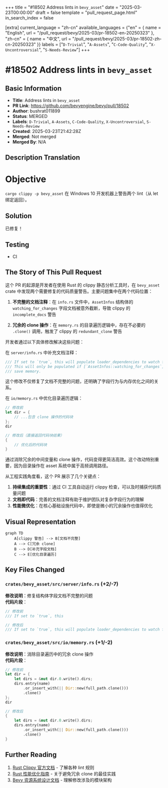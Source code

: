 +++
title = "#18502 Address lints in `bevy_asset`"
date = "2025-03-23T00:00:00"
draft = false
template = "pull_request_page.html"
in_search_index = false

[extra]
current_language = "zh-cn"
available_languages = {"en" = { name = "English", url = "/pull_request/bevy/2025-03/pr-18502-en-20250323" }, "zh-cn" = { name = "中文", url = "/pull_request/bevy/2025-03/pr-18502-zh-cn-20250323" }}
labels = ["`D-Trivial`", "`A-Assets`", "`C-Code-Quality`", "`X-Uncontroversial`", "`S-Needs-Review`"]
+++

# #18502 Address lints in `bevy_asset`

## Basic Information
- **Title**: Address lints in `bevy_asset`
- **PR Link**: https://github.com/bevyengine/bevy/pull/18502
- **Author**: bushrat011899
- **Status**: MERGED
- **Labels**: `D-Trivial`, `A-Assets`, `C-Code-Quality`, `X-Uncontroversial`, `S-Needs-Review`
- **Created**: 2025-03-23T21:42:28Z
- **Merged**: Not merged
- **Merged By**: N/A

## Description Translation
# Objective

`cargo clippy -p bevy_asset` 在 Windows 10 开发机器上警告两个 lint（从 let 绑定返回）。

## Solution

已修复！

## Testing

- CI

## The Story of This Pull Request

这个 PR 的起源是开发者在使用 Rust 的 clippy 静态分析工具时，在 `bevy_asset` crate 中发现两个需要修复的代码质量警告。主要问题集中在两个代码位置：

1. **不完整的文档注释**：在 `info.rs` 文件中，`AssetInfos` 结构体的 `watching_for_changes` 字段文档被意外截断，导致 clippy 的 `incomplete_docs` 警告

2. **冗余的 clone 操作**：在 `memory.rs` 的目录遍历逻辑中，存在不必要的 `.clone()` 调用，触发了 clippy 的 `redundant_clone` 警告

开发者通过以下具体修改解决这些问题：

在 `server/info.rs` 中补充文档注释：
```rust
/// If set to `true`, this will populate loader_dependencies to watch for changes.
/// This will only be populated if [`AssetInfos::watching_for_changes`] is set to `true` to
/// save memory.
```
这个修改不仅修复了文档不完整的问题，还明确了字段行为与内存优化之间的关系。

在 `io/memory.rs` 中优化目录遍历逻辑：
```rust
// 修改前
let dir = {
    // ...包含 clone 操作的代码块
};
dir

// 修改后（直接返回代码块结果）
{
    // 优化后的代码块
}
```
通过消除冗余的中间变量和 clone 操作，代码变得更简洁高效。这个改动特别重要，因为目录操作在 asset 系统中属于高频调用路径。

从工程实践角度看，这个 PR 展示了几个关键点：
1. **持续集成的重要性**：通过 CI 工具自动运行 clippy 检查，可以及时捕获代码质量问题
2. **文档即代码**：完善的文档注释有助于维护团队对复杂字段行为的理解
3. **性能微优化**：在核心基础设施代码中，即使是微小的冗余操作也值得优化

## Visual Representation

```mermaid
graph TD
    A[clippy 警告] --> B[文档不完整]
    A --> C[冗余 clone]
    B --> D[补充字段文档]
    C --> E[优化目录遍历]
```

## Key Files Changed

### `crates/bevy_asset/src/server/info.rs` (+2/-7)
**修改说明**：修复结构体字段文档不完整的问题  
**代码片段**：
```rust
// 修改前
/// If set to `true`, this 

// 修改后
/// If set to `true`, this will populate loader_dependencies to watch for changes.
```

### `crates/bevy_asset/src/io/memory.rs` (+1/-2)
**修改说明**：消除目录遍历中的冗余 clone 操作  
**代码片段**：
```rust
// 修改前
let dir = {
    let dirs = &mut dir.0.write().dirs;
    dirs.entry(name)
        .or_insert_with(|| Dir::new(full_path.clone()))
        .clone()
};
dir

// 修改后
{
    let dirs = &mut dir.0.write().dirs;
    dirs.entry(name)
        .or_insert_with(|| Dir::new(full_path.clone()))
        .clone()
}
```

## Further Reading
1. [Rust Clippy 官方文档](https://doc.rust-lang.org/clippy/) - 了解各种 lint 规则
2. [Rust 性能优化指南](https://github.com/rust-unofficial/patterns/blob/master/anti_patterns/needless_clone.md) - 关于避免冗余 clone 的最佳实践
3. [Bevy 资源系统设计文档](https://bevyengine.org/learn/book/assets/) - 理解修改涉及的模块架构